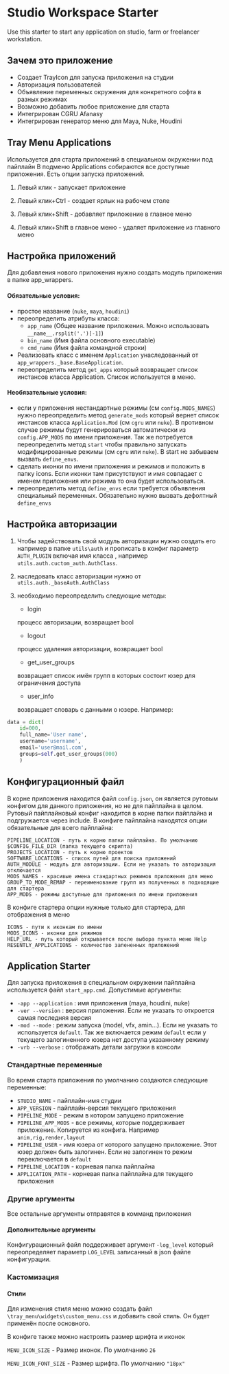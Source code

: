 # Studio Workspace Starter

Use this starter to start any application on studio, farm or freelancer workstation.

## Зачем это приложение

- Создает TrayIcon для запуска приложения на студии
- Авторизация пользователей
- Объявление переменных окружения для конкретного софта в разных режимах
- Возможно добавить любое приложение для старта
- Интегрирован CGRU Afanasy
- Интегрирован генератор меню для Maya, Nuke, Houdini

## Tray Menu Applications

Используется для старта приложений в специальном окружении под пайплайн
В подменю Applications собираются все доступные приложения.
Есть опции запуска приложений.

1. Левый клик - запускает приложение

2. Левый клик+Ctrl - создает ярлык на рабочем столе

3. Левый клик+Shift - добавляет приложение в главное меню

4. Левый клик+Shift в главное меню - удаляет приложение из главного меню


## Настройка приложений

Для добавления нового приложения нужно создать модуль приложения в папке app_wrappers.

#### Обязательные условия:
- простое название (`nuke`, `maya`, `houdini`)
- переопределить атрибуты класса:
    - `app_name` (Общее название приложения. Можно использовать `__name__.rsplit('.')[-1]`)
    - `bin_name` (Имя файла основного executable)
    - `cmd_name` (Имя файла командной строки)
- Реализовать класс с именем `Application` унаследованный от `app_wrappers._base.BaseApplication`.
- переопределить метод `get_apps` который возвращает список инстансов класса Application. Список используется в меню.

#### Необязательные условия:
- если у приложения нестандартные режимы (см `config.MODS_NAMES`) нужно переопределить
метод `generate_mods` который вернет список инстансов класса `Application.Mod` (см `cgru` или `nuke`). В противном случае режимы
будут генерироваться автоматически из `config.APP_MODS` по имени приложения. Так же потребуется переопределить метод
`start` чтобы правильно запускать модифицированные режимы (см `cgru` или `nuke`). В start не забываем вызвать `define_envs`.
- сделать иконки по имени приложения и режимов и положить в папку icons. Если иконки там присутствуют и имя совпадает
с именем приложения или режима то она будет использоваться.
- переопределить метод `define_envs` если требуется объявления специальный переменных. Обязательно нужно вызвать дефолтный `define_envs`

## Настройка авторизации

1. Чтобы задействовать свой модуль авторизации нужно создать его например в папке `utils\auth` и прописать в конфиг параметр
`AUTH_PLUGIN` включая имя класса , например `utils.auth.cuctom_auth.AuthClass`.

2. наследовать класс авторизации нужно от `utils.auth._baseAuth.AuthClass`

3. необходимо переопределить следующие методы:
    - login

     процесс авторизации, возвращает bool

    - logout

     процесс удаления авторизации, возвращает bool

    - get_user_groups

     возвращает список имён групп в которых состоит юзер для ограничения доступа

    - user_info

     возвращает словарь с данными о юзере. Например:

```python
data = dict(
    id=000,
    full_name='User name',
    username='username',
    email='user@mail.com',
    groups=self.get_user_groups(000)
    )
```


## Конфигурационный файл

В корне приложения находится файл `config.json`, он является рутовым конфигом для данного приложения, но не для пайплайна в целом.
Рутовый пайплайновый конфиг находится в корне папки пайплайна и подгружается через include.
В конфиге пайплайна находятся опции обязательные для всего пайплайна:
```
PIPELINE_LOCATION - путь к корню папки пайплайна. По умолчанию $CONFIG_FILE_DIR (папка текущего скрипта)
PROJECTS_LOCATION - путь к корню проектов
SOFTWARE_LOCATIONS - список путей для поиска приложений
AUTH_MODULE - модуль для авторизации. Если не указать то авторизация отключается
MODS_NAMES - красивые имена стандартных режимов приложения для меню
GROUP_TO_MODE_REMAP - переименование групп из полученных в подходящие для стартера
APP_MODS - режимы доступные для приложения по имени приложения
```
В конфиге стартера опции нужные только для стартера, для отображения в меню
```
ICONS - пути к иконкам по имени
MODS_ICONS - иконки для режимов
HELP_URL - путь который открывается после выбора пункта меню Help
RESENTLY_APPLICATIONS - количество запененных приложений
```

## Application Starter

Для запуска приложения в специальном окружении пайплайна используется файл `start_app.cmd`.
Допустимые аргументы:

- `-app --application`  : имя приложения (maya, houdini, nuke)
- `-ver --version`      : версия приложения. Если не указать то откроется самая последняя версия
- `-mod --mode`         : режим запуска (model, vfx, amin...). Если не указать то используется `default`. Так же включается режим `default` если у текущего залогиненного юзера нет доступа указанному режиму
- `-vrb --verbose`      : отображать детали загрузки в консоли

### Стандартные переменные

Во время старта приложения по умолчанию создаются следующие переменные:

- `STUDIO_NAME` - пайплайн-имя студии
- `APP_VERSION` - пайплайн-версия текущего приложения
- `PIPELINE_MODE` - режим в котором запущено приложение
- `PIPELINE_APP_MODS` - все режимы, которые поддерживает приложение. Копируется из конфига. Например `anim,rig,render,layout`
- `PIPELINE_USER` - имя юзера от которого запущено приложение. Этот юзер должен быть залогинен. Если не залогинен то режим переключается в `default`
- `PIPELINE_LOCATION` - корневая папка пайплайна
- `APPLICATION_PATH` - корневая папка пайплайна для текущего приложения

### Другие аргументы

Все остальные аргументы отправятся в комманд приложения


#### Дополнительные аргументы

Конфигурационный файл поддерживает аргумент `-log_level` который переопределяет параметр `LOG_LEVEL` записанный в json файле конфигурации.

### Кастомизация

#### Стили

Для изменения стиля меню можно создать файл `\tray_menu\widgets\custom_menu.css` и добавить свой стиль. Он будет применён после основного.

В конфиге также можно настроить размер шрифта и иконок

`MENU_ICON_SIZE` - Размер иконок. По умолчанию `26`

`MENU_ICON_FONT_SIZE` - Размер шрифта. По умолчанию `"18px"`

